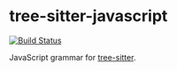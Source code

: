 tree-sitter-javascript
===========================

[![Build Status](https://travis-ci.org/tree-sitter/tree-sitter-javascript.svg?branch=master)](https://travis-ci.org/tree-sitter/tree-sitter-javascript)

JavaScript grammar for [tree-sitter][].

[tree-sitter]: https://github.com/tree-sitter/tree-sitter
